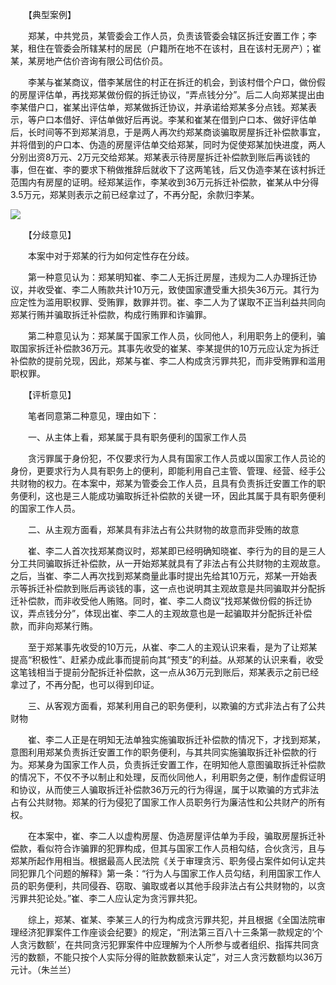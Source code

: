　　【典型案例】

　　郑某，中共党员，某管委会工作人员，负责该管委会辖区拆迁安置工作；李某，租住在管委会所辖某村的居民（户籍所在地不在该村，且在该村无房产）；崔某，某房地产估价咨询有限公司估价员。

　　李某与崔某商议，借李某居住的村正在拆迁的机会，到该村借个户口，做份假的房屋评估单，再找郑某做份假的拆迁协议，“弄点钱分分”。后二人向郑某提出由李某借户口，崔某出评估单，郑某做拆迁协议，并承诺给郑某多分点钱。郑某表示，等户口本借好、评估单做好后再说。李某和崔某在借到户口本、做好评估单后，长时间等不到郑某消息，于是两人再次约郑某商谈骗取房屋拆迁补偿款事宜，并将借到的户口本、伪造的房屋评估单交给郑某，同时为促使郑某加快进度，两人分别出资8万元、2万元交给郑某。郑某表示待房屋拆迁补偿款到账后再谈钱的事，但在崔、李的要求下稍做推辞后就收下了这两笔钱，后又伪造李某在该村拆迁范围内有房屋的证明。经郑某运作，李某收到36万元拆迁补偿款，崔某从中分得3.5万元，郑某则表示之前已经拿过了，不再分配，余款归李某。

![](https://www.ccdi.gov.cn/hdjln/ywtt/202211/W020221111560643357731.jpeg)

　　【分歧意见】

　　本案中对于郑某的行为如何定性存在分歧。

　　第一种意见认为：郑某明知崔、李二人无拆迁房屋，违规为二人办理拆迁协议，并收受崔、李二人贿款共计10万元，致使国家遭受重大损失36万元。其行为应定性为滥用职权罪、受贿罪，数罪并罚。崔、李二人为了谋取不正当利益共同向郑某行贿并骗取拆迁补偿款，构成行贿罪和诈骗罪。

　　第二种意见认为：郑某属于国家工作人员，伙同他人，利用职务上的便利，骗取国家拆迁补偿款36万元。其事先收受的崔某、李某提供的10万元应认定为拆迁补偿款的提前兑现，因此，郑某与崔、李二人构成贪污罪共犯，而非受贿罪和滥用职权罪。

　　【评析意见】

　　笔者同意第二种意见，理由如下：

　　一、从主体上看，郑某属于具有职务便利的国家工作人员

　　贪污罪属于身份犯，不仅要求行为人具有国家工作人员或以国家工作人员论的身份，更要求行为人具有职务上的便利，即能利用自己主管、管理、经营、经手公共财物的权力。在本案中，郑某为管委会工作人员，且具有负责拆迁安置工作的职务便利，这也是三人能成功骗取拆迁补偿款的关键一环，因此其属于具有职务便利的国家工作人员。

　　二、从主观方面看，郑某具有非法占有公共财物的故意而非受贿的故意

　　崔、李二人首次找郑某商议时，郑某即已经明确知晓崔、李行为的目的是三人分工共同骗取拆迁补偿款，从一开始郑某就具有了非法占有公共财物的主观故意。之后，当崔、李二人再次找到郑某商量此事时提出先给其10万元，郑某一开始表示等拆迁补偿款到账后再谈钱的事，这一点也说明其主观故意是共同骗取并分配拆迁补偿款，而非收受他人贿赂。同时，崔、李二人商议“找郑某做份假的拆迁协议，弄点钱分分”，体现出崔、李二人的主观故意也是一起骗取并分配拆迁补偿款，而非向郑某行贿。

　　至于郑某事先收受的10万元，从崔、李二人的主观认识来看，是为了让郑某提高“积极性”、赶紧办成此事而提前向其“预支”的利益。从郑某的认识来看，收受这笔钱相当于提前分配拆迁补偿款，这一点从36万元到账后，郑某表示之前已经拿过了，不再分配，也可以得到印证。

　　三、从客观方面看，郑某利用自己的职务便利，以欺骗的方式非法占有了公共财物

　　崔、李二人正是在明知无法单独实施骗取拆迁补偿款的情况下，才找到郑某，意图利用郑某负责拆迁安置工作的职务便利，与其共同实施骗取拆迁补偿款的行为。郑某身为国家工作人员，负责拆迁安置工作，在明知他人意图骗取拆迁补偿款的情况下，不仅不予以制止和处理，反而伙同他人，利用职务之便，制作虚假证明和协议，从而使三人骗取拆迁补偿款36万元的行为得逞，属于以欺骗的方式非法占有公共财物。郑某的行为侵犯了国家工作人员职务行为廉洁性和公共财产的所有权。

　　在本案中，崔、李二人以虚构房屋、伪造房屋评估单为手段，骗取房屋拆迁补偿款，看似符合诈骗罪的犯罪构成，但其与国家工作人员相勾结，合伙贪污，且与郑某所起作用相当。根据最高人民法院《关于审理贪污、职务侵占案件如何认定共同犯罪几个问题的解释》第一条：“行为人与国家工作人员勾结，利用国家工作人员的职务便利，共同侵吞、窃取、骗取或者以其他手段非法占有公共财物的，以贪污罪共犯论处。”崔、李二人应认定为贪污罪共犯。

　　综上，郑某、崔某、李某三人的行为构成贪污罪共犯，并且根据《全国法院审理经济犯罪案件工作座谈会纪要》的规定，“刑法第三百八十三条第一款规定的‘个人贪污数额’，在共同贪污犯罪案件中应理解为个人所参与或者组织、指挥共同贪污的数额，不能只按个人实际分得的赃款数额来认定”，对三人贪污数额均以36万元计。（朱兰兰）